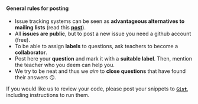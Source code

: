 
#### General rules for posting

- Issue tracking systems can be seen as **advantageous alternatives to mailing lists** (read this [**post**](https://github.com/robotology/QA/issues/118)).
- All **issues are public**, but to post a new issue you need a github account (free).
- To be able to assign **labels** to questions, ask teachers to become a **collaborator**.
- Post here your **question** and mark it with a **suitable label**. Then, mention the teacher who you deem can help you.
- We try to be neat and thus we _aim_ to **close questions** that have found their answers :smirk:.

If you would like us to review your code, please post your snippets to [**`Gist`**](https://gist.github.com), including instructions to run them.
